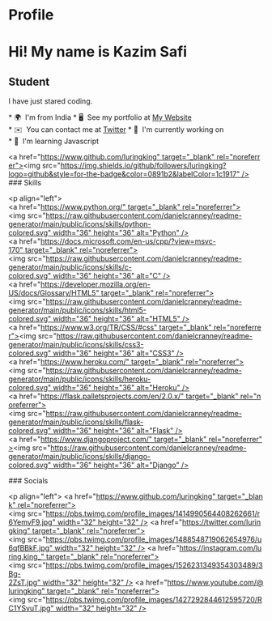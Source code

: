 # Profile

Hi! My name is Kazim Safi 
 ================================================================================================================================== 
  
 Student  
 -------

 I have just stared coding.

* 🌍  I'm from India
* 🖥️  See my portfolio at [My Website]()
* ✉️  You can contact me at [Twitter](https://twiter.com/luringking)
* 🚀  I'm currently working on []()
* 🧠  I'm learning Javascript 
  
 <a href="https://www.github.com/luringking" target="_blank" rel="noreferrer"><img 
 src="https://img.shields.io/github/followers/luringking?logo=github&style=for-the-badge&color=0891b2&labelColor=1c1917" /></a> 
 ### Skills 
  
<p align="left">
<a href="https://www.python.org/" target="_blank" rel="noreferrer"><img src="https://raw.githubusercontent.com/danielcranney/readme-generator/main/public/icons/skills/python-colored.svg" width="36" height="36" alt="Python" /></a>
<a href="https://docs.microsoft.com/en-us/cpp/?view=msvc-170" target="_blank" rel="noreferrer"><img src="https://raw.githubusercontent.com/danielcranney/readme-generator/main/public/icons/skills/c-colored.svg" width="36" height="36" alt="C" /></a>
<a href="https://developer.mozilla.org/en-US/docs/Glossary/HTML5" target="_blank" rel="noreferrer"><img src="https://raw.githubusercontent.com/danielcranney/readme-generator/main/public/icons/skills/html5-colored.svg" width="36" height="36" alt="HTML5" /></a>
<a href="https://www.w3.org/TR/CSS/#css" target="_blank" rel="noreferrer"><img src="https://raw.githubusercontent.com/danielcranney/readme-generator/main/public/icons/skills/css3-colored.svg" width="36" height="36" alt="CSS3" /></a>
<a href="https://www.heroku.com/" target="_blank" rel="noreferrer"><img src="https://raw.githubusercontent.com/danielcranney/readme-generator/main/public/icons/skills/heroku-colored.svg" width="36" height="36" alt="Heroku" /></a>
<a href="https://flask.palletsprojects.com/en/2.0.x/" target="_blank" rel="noreferrer"><img src="https://raw.githubusercontent.com/danielcranney/readme-generator/main/public/icons/skills/flask-colored.svg" width="36" height="36" alt="Flask" /></a>
<a href="https://www.djangoproject.com/" target="_blank" rel="noreferrer"><img src="https://raw.githubusercontent.com/danielcranney/readme-generator/main/public/icons/skills/django-colored.svg" width="36" height="36" alt="Django" /></a>
</p> 
  
 ### Socials 
  
 <p align="left"> <a href="https://www.github.com/luringking" target="_blank" rel="noreferrer"><img src="https://pbs.twimg.com/profile_images/1414990564408262661/r6YemvF9.jpg" width="32" height="32" /></a> <a href="https://twitter.com/luringking" target="_blank" rel="noreferrer"><img src="https://pbs.twimg.com/profile_images/1488548719062654976/u6qfBBkF.jpg" width="32" height="32" /></a> <a href="https://instagram.com/luring.king_" target="_blank" rel="noreferrer"><img src="https://pbs.twimg.com/profile_images/1526231349354303489/3Bg-2ZsT.jpg" width="32" height="32" /></a> <a href="https://www.youtube.com/@luringking" target="_blank" rel="noreferrer"><img src="https://pbs.twimg.com/profile_images/1427292844612595720/RC1YSvuT.jpg" width="32" height="32" /></a></p> 

